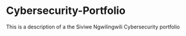 # Cybersecurity-Portfolio
This is a description of a the Siviwe Ngwilingwili Cybersecurity portfolio
